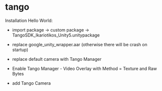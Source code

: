 # tango

Installation Hello World:

- import package -> custom package -> TangoSDK_Ikariotikos_Unity5.unitypackage

- replace google_unity_wrapper.aar (otherwise there will be crash on startup)

- replace default camera with Tango Manager

- Enable Tango Manager - Video Overlay with Method = Texture and Raw Bytes

- add Tango Camera
